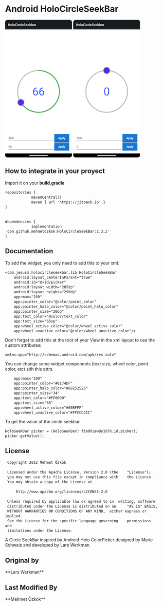 <h1>Android HoloCircleSeekBar</h1>


![image](/images/device-2015-04-08-225534.png)
![image](/images/device-2015-09-21-225940.png)

<h2>How to integrate in your proyect</h2>

Import it on your **build.gradle**

```
repositories {
			mavenCentral()
			maven { url 'https://jitpack.io' }
}


dependencies {
	        implementation 'com.github.mehmetozkok:HoloCircleSeekBar:2.3.2'
}
```


<h2>Documentation</h2>
To add the widget, you only need to add this to your xml:

    <com.jesusm.holocircleseekbar.lib.HoloCircleSeekBar
        android:layout_centerInParent="true"
        android:id="@+id/picker"
        android:layout_width="285dp"
        android:layout_height="290dp"
        app:max="100"
        app:pointer_color="@color/point_color"
        app:pointer_halo_color="@color/point_halo_color"
        app:pointer_size="20dp"
        app:text_color="@color/text_color"
        app:text_size="65sp"
        app:wheel_active_color="@color/wheel_active_color"
        app:wheel_unactive_color="@color/wheel_unactive_color"/>

Don't forget to add this at the root of your View in the xml layout to use the custom attributes:

	xmlns:app="http://schemas.android.com/apk/res-auto"
        
You can change some widget components (text size, wheel color, point color, etc) sith this attrs.
 
        app:max="100"
        app:pointer_color="#0174DF"
        app:pointer_halo_color="#88252525"
        app:pointer_size="34"
        app:text_color="#FF0000"
        app:text_size="65"
        app:wheel_active_color="#00BFFF"
        app:wheel_unactive_color="#FFCCCCCC" 

To get the value of the circle seekbar

	HoloSeekBar picker = (HoloSeekBar) findViewById(R.id.picker);
	picker.getValue();
	
<H2>License</H2>
	
 	 Copyright 2012 Mehmet Özkök
 	
 	 Licensed under the Apache License, Version 2.0 (the 	"License");
 	 you may not use this file except in compliance with 	the License.
 	 You may obtain a copy of the License at
 	
 	     http://www.apache.org/licenses/LICENSE-2.0
 	
 	 Unless required by applicable law or agreed to in 	writing, software
	 distributed under the License is distributed on an 	"AS IS" BASIS,
 	 WITHOUT WARRANTIES OR CONDITIONS OF ANY KIND, 	either express or implied.
 	 See the License for the specific language governing 	permissions and
 	 limitations under the License.

A Circle SeekBar inspired by Android Holo ColorPicker designed by Marie Schweiz and developed by Lars Werkman.

<h2>Original by</h2>
**Lars Werkman**
 

<h2>Last Modified By</h2>
**Mehmet Özkök**

